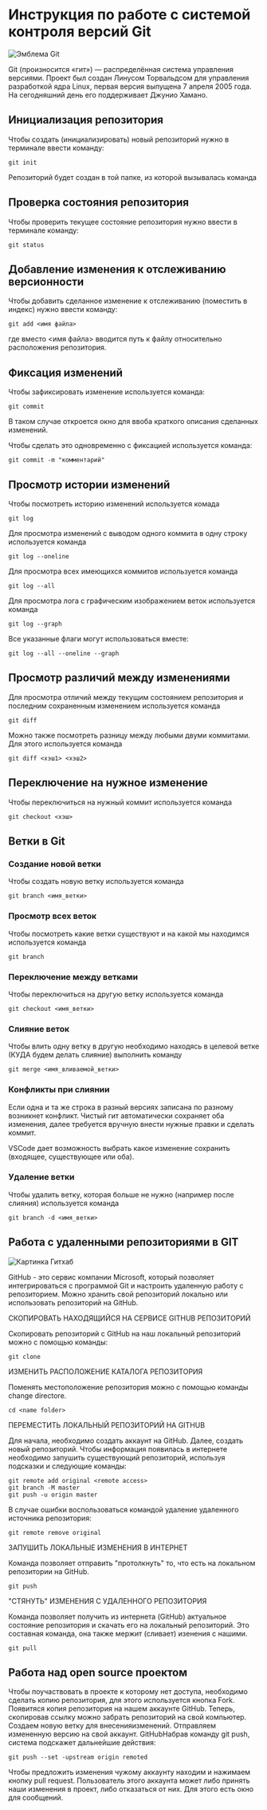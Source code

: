 # **Инструкция по работе с системой контроля версий Git**

![Эмблема Git](git.jpg)

Git (произносится «гит») — распределённая система управления версиями. Проект был создан Линусом Торвальдсом для управления разработкой ядра Linux, первая версия выпущена 7 апреля 2005 года. На сегодняшний день его поддерживает Джунио Хамано.

## Инициализация репозитория

Чтобы создать (инициализировать) новый репозиторий нужно в терминале ввести команду:

    git init

Репозиторий будет создан в той папке, из которой вызывалась команда

## Проверка состояния репозитория

Чтобы проверить текущее состояние репозитория нужно ввести в терминале команду:

    git status

## Добавление изменения к отслеживанию версионности

Чтобы добавить сделанное изменение к отслеживанию (поместить в индекс) нужно ввести команду:

    git add <имя файла>

где вместо <имя файла> вводится путь к файлу относительно расположения репозитория.

## Фиксация изменений

Чтобы зафиксировать изменение используется команда:

    git commit

В таком случае откроется окно для ввоба краткого описания сделанных изменений.

Чтобы сделать это одновременно с фиксацией используется команда:

    git commit -m "комментарий"

## Просмотр истории изменений

Чтобы посмотреть историю изменений используется комада

    git log

Для просмотра изменений с выводом одного коммита в одну строку используется команда

    git log --oneline

Для просмотра всех имеющихся коммитов используется команда

    git log --all

Для просмотра лога с графическим изображением веток используется команда

    git log --graph

Все указанные флаги могут использоваться вместе:

    git log --all --oneline --graph

## Просмотр различий между изменениями

Для просмотра отличий между текущим состоянием репозитория и последним сохраненным изменением используется команда

    git diff

Можно также посмотреть разницу между любыми двуми коммитами. Для этого используется команда

    git diff <хэш1> <хэш2>

## Переключение на нужное изменение

Чтобы переключиться на нужный коммит используется команда

    git checkout <хэш>

## Ветки в Git

### Создание новой ветки

Чтобы создать новую ветку используется команда

    git branch <имя_ветки>

### Просмотр всех веток

Чтобы посмотреть какие ветки существуют и на какой мы находимся используется команда

    git branch

### Переключение между ветками

Чтобы переключиться на другую ветку используется команда

    git checkout <имя_ветки>

### Слияние веток

Чтобы влить одну ветку в другую необходимо находясь в целевой ветке (КУДА будем делать слияние) выполнить команду

    git merge <имя_вливаемой_ветки>

### Конфликты при слиянии

Если одна и та же строка в разный версиях записана по разному возникнет конфликт.
Чистый гит автоматически сохраняет оба изменения, далее требуется вручную внести нужные правки и сделать коммит.

VSСode дает возможность выбрать какое изменение сохранить (входящее, существующее или оба).

### Удаление ветки

Чтобы удалить ветку, которая больше не нужно (например после слияния) используется команда

    git branch -d <имя_ветки>

## Работа с удаленными репозиториями в GIT

![Картинка Гитхаб](code.jpg)

GitHub - это сервис компании Microsoft, который позволяет интегрироваться с программой Git и настроить удаленную работу с репозиторием. Можно хранить свой репозиторий локально или использовать репозиторий на GitHub.

СКОПИРОВАТЬ НАХОДЯЩИЙСЯ НА СЕРВИСЕ GITHUB РЕПОЗИТОРИЙ

Скопировать репозиторий с GitHub на наш локальный репозиторий можно с помощью команды:

    git clone

ИЗМЕНИТЬ РАСПОЛОЖЕНИЕ КАТАЛОГА РЕПОЗИТОРИЯ

Поменять местоположение репозитория можно с помощью команды change directore.

    cd <name folder>

ПЕРЕМЕСТИТЬ ЛОКАЛЬНЫЙ РЕПОЗИТОРИЙ НА GITHUB

Для начала, необходимо создать аккаунт на GitHub. Далее, создать новый репозиторий. Чтобы информация появилась в интернете необходимо запушить существующий репозиторий, используя подсказки и следующие команды:

    git remote add original <remote access>
    git branch -M master
    git push -u origin master

В случае ошибки воспользоваться командой удаление удаленного источника репозитория:

    git remote remove original

ЗАПУШИТЬ ЛОКАЛЬНЫЕ ИЗМЕНЕНИЯ В ИНТЕРНЕТ

Команда позволяет отправить "протолкнуть" то, что есть на локальном репозитории на GitHub.

    git push

"СТЯНУТЬ" ИЗМЕНЕНИЯ С УДАЛЕННОГО РЕПОЗИТОРИЯ

Команда позволяет получить из интернета (GitHub) актуальное состояние репозитория и скачать его на локальный репозиторий. Это составная команда, она также мержит (сливает) изенения с нашими.

    git pull

## Работа над open source проектом

Чтобы поучаствовать в проекте к которому нет доступа, необходимо сделать копию репозитория, для этого используется кнопка Fork. Появитяся копия репозитория на нашем аккаунте GitHub. Теперь, скопировав ссылку можно забрать репозиторий на свой компьютер. Создаем новую ветку для внесенияизменений. Отправляем измененную версию на свой аккаунт. GitHubНабрав команду git push, система подскажет дальнейшие действия:

    git push --set -upstream origin remoted

Чтобы предложить изменения чужому аккаунту находим и нажимаем кнопку pull request. Пользователь этого аккаунта может либо принять наши изменения в проект, либо отказаться от них. Для этого есть окно для сообщений.




